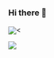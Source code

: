 ### Hi there 👋


<img align="center" src="https://github-readme-stats.vercel.app/api/top-langs/?username=mofengboy&layout=compact&show_icons=true&theme=tokyonight" /><

<img align="center" src="https://github-readme-stats.vercel.app/api?username=mofengboy&show_icons=true&theme=tokyonight" />





<!--
**mofengboy/mofengboy** is a ✨ _special_ ✨ repository because its `README.md` (this file) appears on your GitHub profile.

Here are some ideas to get you started:

- 🔭 I’m currently working on ...
- 🌱 I’m currently learning ...
- 👯 I’m looking to collaborate on ...
- 🤔 I’m looking for help with ...
- 💬 Ask me about ...
- 📫 How to reach me: ...
- 😄 Pronouns: ...
- ⚡ Fun fact: ...
-->
